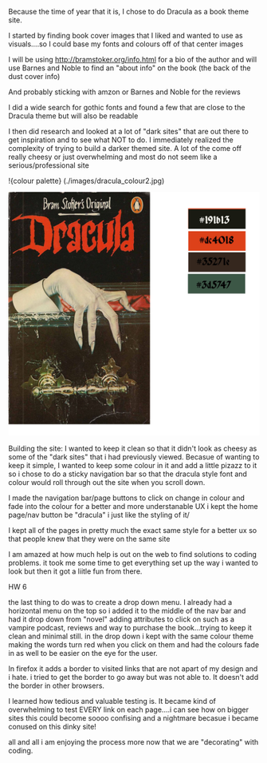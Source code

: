 Because the time of year that it is, I chose to do Dracula  as a book theme site.

I started by finding book cover images that I liked and wanted to use as visuals….so I could base my fonts and colours off of that center images

I will be using  http://bramstoker.org/info.html for a bio of the author
and will use Barnes and Noble to find an "about info" on the book (the back of the dust cover info)

And probably sticking with amzon or Barnes and Noble for the reviews

I did a wide search for gothic fonts and found a few that are close to the Dracula theme but will also be readable

I then did research and looked at a lot of "dark sites" that are out there to get inspiration and to see what NOT to do. 
I immediately realized the complexity of trying to build a darker themed site. A lot of the come off really cheesy or just overwhelming and most do not seem like a serious/professional site






!{colour palette} (./images/dracula_colour2.jpg)

![img](https://github.com/42Hartzell/wed-dev-hw/blob/master/dracula_colour2.jpg)




Building the site:
I wanted to keep it clean so that it didn't look as cheesy as some of the "dark sites" that i had previously viewed.
Becasue of wanting to keep it simple, I wanted to keep some colour in it and add a little pizazz to it so i chose to do a sticky navigation bar so that the dracula style font and colour would roll through out the site when you scroll down.

I made the navigation bar/page buttons to click on change in colour and fade into the colour for a better and more understanable UX
i kept the home page/nav button be "dracula" i just like the styling of it/

I kept all of the pages in pretty much the exact same style for a better ux so that people knew that they were on the same site

I am amazed at how much help is out on the web to find solutions to coding problems.
it took me some time to get everything set up the way i wanted to look but then it got a liitle fun from there.



HW 6

the last thing to do was to create a drop down menu. 
I already had a horizontal menu on the top so i added it to the middle of the nav bar and had it drop down from "novel" adding attributes to click on such as a vampire podcast, reviews and way to purchase the book...trying to keep it clean and minimal still. in the drop down i kept with the same colour theme making the words turn red when you click on them and had the colours fade in as well to be easier on the eye for the user.


In firefox it adds a border to visited links that are not apart of my design and i hate. i tried to get the border to go away but was not able to. It doesn't add the border in other browsers.

I learned how tedious and valuable testing is. It became kind of overwhelming to test EVERY link on each page....i can see how on bigger sites this could become soooo confising and a nightmare becasue i became conused on this dinky site!

all and all i am enjoying the process more now that we are "decorating" with coding.